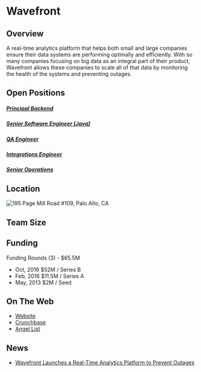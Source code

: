 # Wavefront
## Overview
A real-time analytics platform that helps both small and large companies ensure their data systems are performing optimally and efficiently. With so many companies focusing on big data as an integral part of their product, Wavefront allows these companies to scale all of that data by monitoring the health of the systems and preventing outages.

## Open Positions
##### [Principal Backend](principal-backend.md)
##### [Senior Software Engineer (Java)](senior-software-engineer-java.md)
##### [QA Engineer](qa-engineer.md)
##### [Integrations Engineer](integrations-engineer.md)
##### [Senior Operations](senior-operations.md)

## Location
![195 Page Mill Road #109, Palo Alto, CA](https://maps.googleapis.com/maps/api/staticmap?center=195+Page+Mill+Road+#109,+Palo+Alto,+CA&zoom=13&scale=false&size=600x300&maptype=roadmap&format=png&visual_refresh=true)  

## Team Size

## Funding
Funding Rounds (3) - $65.5M
+ Oct, 2016	$52M / Series B
+ Feb, 2016	$11.5M / Series A
+ May, 2013	$2M / Seed

## On The Web
+ [Website](http://www.wavefront.com/)
+ [Crunchbase](https://www.crunchbase.com/organization/wavefront#/entity)
+ [Angel List](https://angel.co/wavefront-3)

## News
+ [Wavefront Launches a Real-Time Analytics Platform to Prevent Outages](http://www.prnewswire.com/news-releases/wavefront-launches-a-real-time-analytics-platform-to-prevent-outages-300220135.html)
